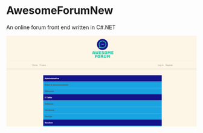 # AwesomeForumNew

An online forum front end written in C#.NET

![alt text](https://github.com/teodor-profeanu/Forum-front/blob/main/screenshots/homePage.png?raw=true)
